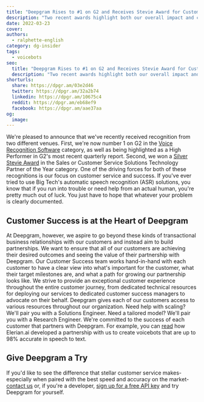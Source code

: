 ```yaml
---
title: "Deepgram Rises to #1 on G2 and Receives Stevie Award for Customer Service"
description: "Two recent awards highlight both our overall impact and commitment to customer success. Read on to learn more."
date: 2022-03-23
cover: 
authors:
  - ralphette-english
category: dg-insider
tags:
  - voicebots
seo:
  title: "Deepgram Rises to #1 on G2 and Receives Stevie Award for Customer Service"
  description: "Two recent awards highlight both our overall impact and commitment to customer success. Read on to learn more."
shorturls:
  share: https://dpgr.am/03e2d46
  twitter: https://dpgr.am/32a2b74
  linkedin: https://dpgr.am/10675c4
  reddit: https://dpgr.am/eb68ef9
  facebook: https://dpgr.am/aae37aa
og:
  image: 
---
```


We're pleased to announce that we've recently received recognition from two different venues. First, we're now number 1 on G2 in the [Voice Recognition Software](https://www.g2.com/categories/voice-recognition?tab=highest_rated) category, as well as being highlighted as a High Performer in G2's most recent quarterly report. Second, we won a [Silver Stevie Award](https://stevieawards.com/sales/2022-stevie-award-winners#Provider) in the Sales or Customer Service Solutions Technology Partner of the Year category. One of the driving forces for both of these recognitions is our focus on customer service and success. If you've ever tried to use Big Tech's automatic speech recognition (ASR) solutions, you know that if you run into trouble or need help from an actual human, you're pretty much out of luck. You just have to hope that whatever your problem is clearly documented.

## Customer Success is at the Heart of Deepgram

At Deepgram, however, we aspire to go beyond these kinds of transactional business relationships with our customers and instead aim to build partnerships. We want to ensure that all of our customers are achieving their desired outcomes and seeing the value of their partnership with Deepgram. Our Customer Success team works hand-in-hand with each customer to have a clear view into what's important for the customer, what their target milestones are, and what a path for growing our partnership looks like. We strive to provide an exceptional customer experience throughout the entire customer journey, from dedicated technical resources for deploying our services to dedicated customer success managers to advocate on their behalf. Deepgram gives each of our customers access to various resources throughout our organization. Need help with scaling? We'll pair you with a Solutions Engineer. Need a tailored model? We'll pair you with a Research Engineer. We're committed to the success of each customer that partners with Deepgram. For example, you can [read](https://deepgram.com/case-study-elerian-ai/) how Elerian.ai developed a partnership with us to create voicebots that are up to 98% accurate in speech to text.

<whitepaperpromo whitepaper="latest"></whitepaperpromo>



## Give Deepgram a Try

If you'd like to see the difference that stellar customer service makes-especially when paired with the best speed and accuracy on the market-[contact us](https://deepgram.com/contact-us/) or, if you're a developer, [sign up for a free API key](https://console.deepgram.com/) and try Deepgram for yourself.
